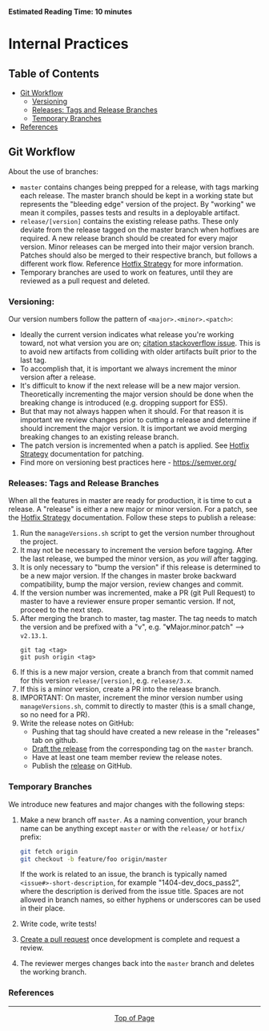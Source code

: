 **Estimated Reading Time: 10 minutes**
# Internal Practices

## Table of Contents
* [Git Workflow](#git-workflow)
    * [Versioning](#versioning)
    * [Releases: Tags and Release Branches](#releases-tags-and-release-branches)
    * [Temporary Branches](#temporary-branches)
* [References](#references)

## Git Workflow
About the use of branches:
  * `master` contains changes being prepped for a release, with tags marking each release. 
    The master branch should be kept in a working state but represents the "bleeding edge" 
    version of the project. By "working" we mean it compiles, passes tests and results in a deployable artifact.
  * `release/[version]` contains the existing release paths. These only deviate from the 
    release tagged on the master branch when hotfixes are required. A new release branch 
    should be created for every major version. Minor releases can be merged into their major 
    version branch. Patches should also be merged to their respective branch, but follows 
    a different work flow. Reference [Hotfix Strategy](hotfix-strategy) for more information.  
  * Temporary branches are used to work on features, until they are reviewed as a pull request and
    deleted.

### Versioning: 
Our version numbers follow the pattern of `<major>.<minor>.<patch>`:
  * Ideally the current version indicates what release you're working toward, not what 
    version you are on; 
    [citation stackoverflow issue](https://softwareengineering.stackexchange.com/questions/166215/when-do-you-change-your-major-minor-patch-version-number). 
    This is to avoid new artifacts from colliding with older artifacts built prior to the last tag.
  * To accomplish that, it is important we always increment the minor version after a release. 
  * It's difficult to know if the next release will be a new major version. Theoretically 
    incrementing the major version should be done when the breaking change is introduced 
    (e.g. dropping support for ES5). 
  * But that may not always happen when it should. For that reason it is important we review 
    changes prior to cutting a release and determine if should increment the major version. 
    It is important we avoid merging breaking changes to an existing release branch. 
  * The patch version is incremented when a patch is applied. 
    See [Hotfix Strategy](hotfix-strategy) documentation for patching. 
  * Find more on versioning best practices here - https://semver.org/

### Releases: Tags and Release Branches
When all the features in master are ready for production, it is time to cut a release. 
A "release" is either a new major or minor version. For a patch, see the 
[Hotfix Strategy](hotfix-strategy) documentation. Follow these steps to publish a release:

  1. Run the `manageVersions.sh` script to get the version number throughout the project.
  2. It may not be necessary to increment the version before tagging. After the last release, 
     we bumped the minor version, as *you will* after tagging. 
  3. It is only necessary to "bump the version" if this release is determined to be a new major
     version. If the changes in master broke backward compatibility, bump the major version,
     review changes and commit.
  4. If the version number was incremented, make a PR (git Pull Request) to master to have
     a reviewer ensure proper semantic version. If not, proceed to the next step. 
  5. After merging the branch to master, tag master. The tag needs to match the version
     and be prefixed with a "v", e.g. "**v**Major.minor.patch" --> `v2.13.1`.
     ```
     git tag <tag>
     git push origin <tag>
     ```
  6. If this is a new major version, create a branch from that commit named for this version
     `release/[version]`, e.g. `release/3.x`.
  7. If this is a minor version, create a PR into the release branch. 
  8. IMPORTANT: On master, increment the minor version number using `manageVersions.sh`, commit
     to directly to master (this is a small change, so no need for a PR).
  9. Write the release notes on GitHub:
     * Pushing that tag should have created a new release in the "releases" tab on github.
     * [Draft the release][draft release] from the corresponding tag on the `master` branch.
     * Have at least one team member review the release notes.
     * Publish the [release](https://github.com/cedardevs/onestop/releases) on GitHub.

### Temporary Branches
We introduce new features and major changes with the following steps:
  1. Make a new branch off `master`. As a naming convention, your branch name can be anything
     except `master` or with the `release/` or `hotfix/` prefix:

      ```sh
      git fetch origin
      git checkout -b feature/foo origin/master
      ```
     If the work is related to an issue, the branch is typically named `<issue#>-short-description`, 
     for example "1404-dev_docs_pass2", where the description is derived from the issue title. 
     Spaces are not allowed in branch names, so either hyphens or underscores can be used in their place.

  1. Write code, write tests!  

  1. [Create a pull request](https://github.com/cedardevs/onestop/compare) once development is complete and
    request a review.

  1. The reviewer merges changes back into the `master` branch and deletes the working branch.

### References

[draft release]: https://github.com/cedardevs/onestop/releases/new
[git tag]: https://git-scm.com/book/en/v2/Git-Basics-Tagging
[new release]: https://github.com/cedardevs/onestop/releases/new
[pull request]: https://github.com/cedardevs/onestop/compare
[releases]: https://github.com/cedardevs/onestop/releases
[semantic versioning]: http://semver.org/
[github issues]: https://github.com/cedardevs/onestop/issues/new

<hr>
<div align="center"><a href="#">Top of Page</a></div>
